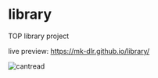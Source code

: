 # library

TOP library project

live preview: https://mk-dlr.github.io/library/

![cantread](https://github.com/MK-DlR/library/blob/main/read.gif)
